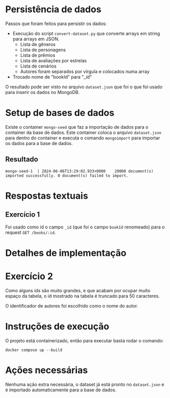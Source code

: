 # Persistência de dados

Passos que foram feitos para persistir os dados:
- Execução do script `convert-dataset.py` que converte arrays em string para arrays em JSON.
    - Lista de gêneros
    - Lista de personagens
    - Lista de prêmios
    - Lista de avaliações por estrelas
    - Lista de cenários
    - Autores foram separados por vírgula e colocados numa array
- Trocado nome de "bookId" para "_id"

O resultado pode ser visto no arquivo `dataset.json` que foi o que foi usado para inserir os dados no MongoDB.

# Setup de bases de dados

Existe o container `mongo-seed` que faz a importação de dados para o container da base de dados. Este container coloca o arquivo `dataset.json` para dentro do container e executa o comando `mongoimport` para importar os dados para a base de dados.

## Resultado

```
mongo-seed-1  | 2024-06-06T13:29:02.933+0000    20000 document(s) imported successfully. 0 document(s) failed to import.
```

# Respostas textuais

## Exercício 1

Foi usado como id o campo `_id` (que foi o campo `bookId` renomeado) para o request `GET /books/:id`.

# Detalhes de implementação

# Exercício 2

Como alguns ids são muito grandes, e que acabam por ocupar muito espaço da tabela, o id mostrado na tabela é truncado para 50 caracteres.

O identificador de autores foi escolhido como o nome do autor.

# Instruções de execução

O projeto está containerizado, então para executar basta rodar o comando:

```
docker compose up --build
``` 

# Ações necessárias

Nenhuma ação extra necessária, o dataset já está pronto no `dataset.json` e é importado automaticamente para a base de dados.